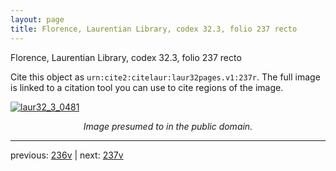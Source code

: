 ```yaml
---
layout: page
title: Florence, Laurentian Library, codex 32.3, folio 237 recto
---
```


Florence, Laurentian Library, codex 32.3, folio 237 recto

Cite this object as `urn:cite2:citelaur:laur32pages.v1:237r`.  The full image is linked to a citation tool you can use to cite regions of the image.

[![laur32_3_0481](http://www.homermultitext.org/iipsrv?IIIF=/project/homer/pyramidal/deepzoom/citelaur/laur32imgs/v1/laur32_3_0481.tif/full/800,/0/default.jpg)](http://www.homermultitext.org/ict2/?urn=urn:cite2:citelaur:laur32imgs.v1:laur32_3_0481) 

<p style="text-align: center; font-style: italic;">Image presumed to in the public domain.</p>

---

previous: [236v](../236v/) | next: [237v](../237v/)